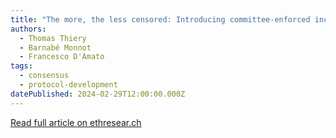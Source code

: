 ```yaml
---
title: "The more, the less censored: Introducing committee-enforced inclusion sets (COMIS) on Ethereum"
authors:
  - Thomas Thiery
  - Barnabé Monnot
  - Francesco D'Amato
tags:
  - consensus
  - protocol-development
datePublished: 2024-02-29T12:00:00.000Z
---
```


[Read full article on ethresear.ch](https://ethresear.ch/t/the-more-the-less-censored-introducing-committee-enforced-inclusion-sets-comis-on-ethereum/18835)
